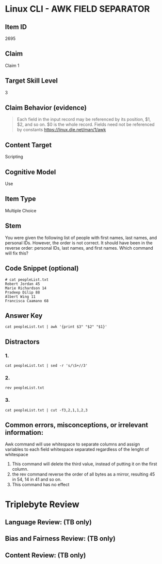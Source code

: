 # Linux CLI - AWK FIELD SEPARATOR

## Item ID
2695

## Claim
Claim 1

## Target Skill Level
3

## Claim Behavior (evidence)
>Each field in the input record may be referenced by its position, $1, $2, and so on. $0 is the whole record. Fields need not be referenced by constants
>https://linux.die.net/man/1/awk

## Content Target
Scripting

## Cognitive Model
Use

## Item Type
Multiple Choice

## Stem
You were given the following list of people with first names, last names, and personal IDs. However, the order is not correct. It should have been in the reverse order: personal IDs, last names, and first names. Which command will fix this?

## Code Snippet (optional)
```
# cat peopleList.txt
Robert Jordan 45
Marie Richardson 14
Pradeep Dilip 88
Albert Wing 11
Francisca Caamano 68
```

## Answer Key
`cat peopleList.txt | awk '{print $3" "$2" "$1}'`

## Distractors
### 1.
`cat peopleList.txt | sed -r 's/\S+//3'`

### 2.
`rev peopleList.txt`

### 3.
`cat peopleList.txt | cut -f3,2,1,1,2,3`

## Common errors, misconceptions, or irrelevant information:
Awk command will use whitespace to separate columns and assign variables to each field whitespace separated regardless of the lenght of whitespace
1. This command will delete the third value, instead of putting it on the first column.
2. the rev command reverse the order of all bytes as a mirror, resulting 45 in 54, 14 in 41 and so on.
3. This command has no effect

# Triplebyte Review

## Language Review: (TB only)

## Bias and Fairness Review: (TB only)

## Content Review: (TB only)

